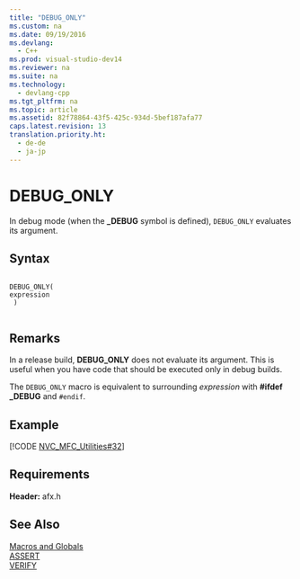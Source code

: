 ```yaml
---
title: "DEBUG_ONLY"
ms.custom: na
ms.date: 09/19/2016
ms.devlang: 
  - C++
ms.prod: visual-studio-dev14
ms.reviewer: na
ms.suite: na
ms.technology: 
  - devlang-cpp
ms.tgt_pltfrm: na
ms.topic: article
ms.assetid: 82f78864-43f5-425c-934d-5bef187afa77
caps.latest.revision: 13
translation.priority.ht: 
  - de-de
  - ja-jp
---
```

# DEBUG_ONLY
In debug mode (when the **_DEBUG** symbol is defined), `DEBUG_ONLY` evaluates its argument.  
  
## Syntax  
  
```  
  
DEBUG_ONLY(  
expression  
 )  
  
```  
  
## Remarks  
 In a release build, **DEBUG_ONLY** does not evaluate its argument. This is useful when you have code that should be executed only in debug builds.  
  
 The `DEBUG_ONLY` macro is equivalent to surrounding *expression* with **#ifdef _DEBUG** and `#endif`.  
  
## Example  
 [!CODE [NVC_MFC_Utilities#32](../CodeSnippet/VS_Snippets_Cpp/NVC_MFC_Utilities#32)]  
  
## Requirements  
 **Header:** afx.h  
  
## See Also  
 [Macros and Globals](../vs140/MFC-Macros-and-Globals.md)   
 [ASSERT](../vs140/ASSERT--MFC-.md)   
 [VERIFY](../vs140/VERIFY.md)